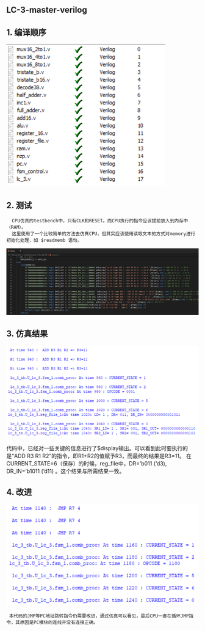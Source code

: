 ##  LC-3-master-verilog


## 1. 编译顺序
   ![Image text](https://github.com/lslxcode/LC-3-master-verilog/blob/master/img/%E7%BC%96%E8%AF%91%E9%A1%BA%E5%BA%8F.png)  
      
## 2. 测试
      CPU仿真的testbench中，只有CLK和RESET。而CPU执行的指令应该提前放入到内存中（RAM）。
      这里使用了一个比较简单的方法去仿真CPU，但其实应该使用读取文本的方式对memory进行初始化处理，如 $readmemb 语句。
      
   ![Image text](https://github.com/lslxcode/LC-3-master-verilog/blob/master/img/%E6%B5%8B%E8%AF%95.png)

## 3. 仿真结果

   ![Image text](https://github.com/lslxcode/LC-3-master-verilog/blob/master/img/%E4%BB%BF%E7%9C%9F.png)
   
   代码中，已经对一些关键的信息进行了$display输出。可以看到此时要执行的是“ADD R3 R1 R2”的指令，即R1+R2的值赋予R3，而最终的结果是R3=11。
   在CURRENT_STATE=6（保存）的时候，reg_file中，DR=’b011 (‘d3),  DR_IN=’b1011 (’d11) 。这个结果与所需结果一致。
   
## 4. 改进

   ![Image text](https://github.com/lslxcode/LC-3-master-verilog/blob/master/img/%E6%94%B9%E8%BF%9B.png)
     
     本代码的JMP等PC地址跳转指令仍需要改进，通过仿真可以看见，最后CPU一直在循环JMP指令，其原因是PC模块的连线并没有连接正确。
     
   
